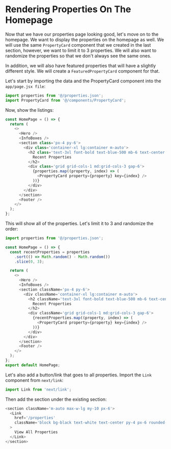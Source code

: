 # Rendering Properties On The Homepage

Now that we have our properties page looking good, let's move on to the homepage. We want to display the properties on the homepage as well. We will use the same `PropertyCard` component that we created in the last section, however, we want to limit it to 3 properties. We will also want to randomize the properties so that we don't always see the same ones.

In addition, we will also have featured properties that will have a slightly different style. We will create a `FeaturedPropertyCard` component for that.

Let's start by importing the data and the PropertyCard component into the `app/page.jsx file`:

```js
import properties from '@/properties.json';
import PropertyCard from '@/components/PropertyCard';
```

Now, show the listings:

```js
const HomePage = () => {
  return (
    <>
      <Hero />
      <InfoBoxes />
      <section class='px-4 py-6'>
        <div class='container-xl lg:container m-auto'>
          <h2 class='text-3xl font-bold text-blue-500 mb-6 text-center'>
            Recent Properties
          </h2>
          <div class='grid grid-cols-1 md:grid-cols-3 gap-6'>
            {properties.map((property, index) => (
              <PropertyCard property={property} key={index} />
            ))}
          </div>
        </div>
      </section>
      <Footer />
    </>
  );
};
```

This will show all of the properties. Let's limit it to 3 and randomize the order:

```js
import properties from '@/properties.json';

const HomePage = () => {
  const recentProperties = properties
    .sort(() => Math.random() - Math.random())
    .slice(0, 3);

  return (
    <>
      <Hero />
      <InfoBoxes />
      <section className='px-4 py-6'>
        <div className='container-xl lg:container m-auto'>
          <h2 className='text-3xl font-bold text-blue-500 mb-6 text-center'>
            Recent Properties
          </h2>
          <div className='grid grid-cols-1 md:grid-cols-3 gap-6'>
            {recentProperties.map((property, index) => (
              <PropertyCard property={property} key={index} />
            ))}
          </div>
        </div>
      </section>
      <Footer />
    </>
  );
};
export default HomePage;
```

Let's also add a button/link that goes to all properties. Import the `Link` component from `next/link`:

```js
import Link from 'next/link';
```

Then add the section under the existing section:

```js
<section className='m-auto max-w-lg my-10 px-6'>
  <Link
    href='/properties'
    className='block bg-black text-white text-center py-4 px-6 rounded-xl hover:bg-gray-700'
  >
    View All Properties
  </Link>
</section>
```
